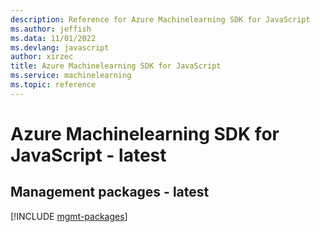 ```yaml
---
description: Reference for Azure Machinelearning SDK for JavaScript
ms.author: jeffish
ms.data: 11/01/2022
ms.devlang: javascript
author: xirzec
title: Azure Machinelearning SDK for JavaScript
ms.service: machinelearning
ms.topic: reference
---
```

# Azure Machinelearning SDK for JavaScript - latest

## Management packages - latest
[!INCLUDE [mgmt-packages](machinelearning-mgmt-index.md)]